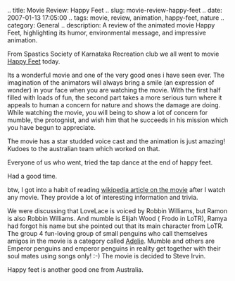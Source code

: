 .. title: Movie Review: Happy Feet
.. slug: movie-review-happy-feet
.. date: 2007-01-13 17:05:00
.. tags: movie, review, animation, happy-feet, nature
.. category: General
.. description: A review of the animated movie Happy Feet, highlighting its humor, environmental message, and impressive animation.

<html><body><p>From Spastics Society of Karnataka Recreation club we all went to movie <a href="http://www2.warnerbros.com/happyfeet/">Happy Feet</a> today.

Its a wonderful movie and one of the very good ones i have seen ever. The imagination of the animators will always bring a smile (an expression of wonder) in your face when you are watching the movie. With the first half filled with loads of fun, the second part takes a more serious turn where it appeals to human a concern for nature and shows the damage are doing. While watching the movie, you will being to show a lot of concern for mumble, the protognist, and wish him that he succeeds in his mission which you have begun to appreciate.

The movie has a star studded voice cast and the animation is just amazing! Kudoes to the australian team which worked on that.

Everyone of us who went, tried the tap dance at the end of happy feet.

Had a good time.



btw, I got into a habit of reading <a href="http://en.wikipedia.org/wiki/Happy_Feet">wikipedia article on the movie</a> after I watch any movie. They provide a lot of interesting information and trivia.

We were discussing that LoveLace is voiced by Robbin Williams, but Ramon is also Robbin Williams. And mumble is Elijah Wood ( Frodo in LoTR), Ramya had forgot his name but she pointed out that its main character from LoTR. The group 4 fun-loving group of small penguins who call themselves amigos in the movie is a category called <a href="http://en.wikipedia.org/wiki/Adelie_Penguin">Adelie</a>. Mumble and others are Emperor penguins and emperor penguins in reality get together with their soul mates using songs only! :-) The movie is decided to Steve Irvin.

Happy feet is another good one from Australia.</p></body></html>